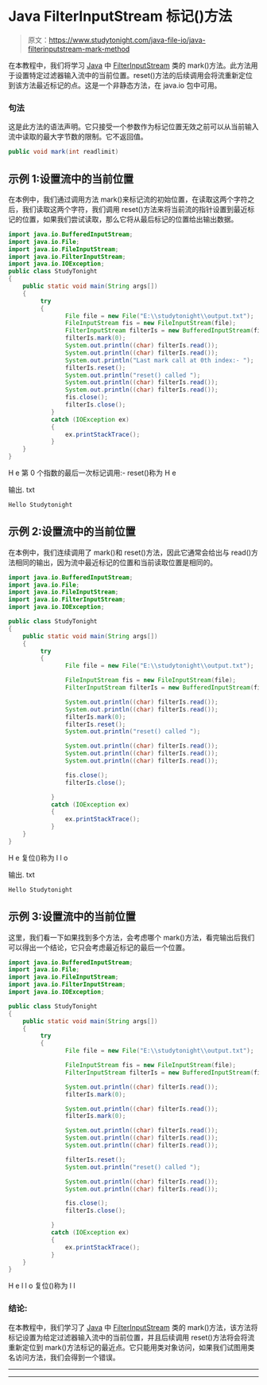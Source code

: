 # Java FilterInputStream 标记()方法

> 原文：<https://www.studytonight.com/java-file-io/java-filterinputstream-mark-method>

在本教程中，我们将学习 [Java](https://www.studytonight.com/java/) 中 [FilterInputStream](https://www.studytonight.com/java-file-io/java-filterinputstream-class) 类的 mark()方法。此方法用于设置特定过滤器输入流中的当前位置。reset()方法的后续调用会将流重新定位到该方法最近标记的点。这是一个非静态方法，在 java.io 包中可用。

### 句法

这是此方法的语法声明。它只接受一个参数作为标记位置无效之前可以从当前输入流中读取的最大字节数的限制。它不返回值。

```java
public void mark(int readlimit)  
```

## 示例 1:设置流中的当前位置

在本例中，我们通过调用方法 mark()来标记流的初始位置，在读取这两个字符之后，我们读取这两个字符，我们调用 reset()方法来将当前流的指针设置到最近标记的位置，如果我们尝试读取，那么它将从最后标记的位置给出输出数据。

```java
import java.io.BufferedInputStream;
import java.io.File;
import java.io.FileInputStream;
import java.io.FilterInputStream;
import java.io.IOException;
public class StudyTonight
{
	public static void main(String args[])
	{
		 try
		 {			 
	            File file = new File("E:\\studytonight\\output.txt");
	            FileInputStream fis = new FileInputStream(file);
	            FilterInputStream filterIs = new BufferedInputStream(fis);	 
	            filterIs.mark(0);
	            System.out.println((char) filterIs.read());
	            System.out.println((char) filterIs.read());
	            System.out.println("Last mark call at 0th index:- ");
	            filterIs.reset();
	            System.out.println("reset() called ");
	            System.out.println((char) filterIs.read());
	            System.out.println((char) filterIs.read());
	            fis.close();
	            filterIs.close();
	        } 
		 	catch (IOException ex) 
		 	{
	            ex.printStackTrace();
	        }
	}
}
```

H
e
第 0 个指数的最后一次标记调用:-
reset()称为
H
e

输出. txt

```java
Hello Studytonight
```

## 示例 2:设置流中的当前位置

在本例中，我们连续调用了 mark()和 reset()方法，因此它通常会给出与 read()方法相同的输出，因为流中最近标记的位置和当前读取位置是相同的。

```java
import java.io.BufferedInputStream;
import java.io.File;
import java.io.FileInputStream;
import java.io.FilterInputStream;
import java.io.IOException;

public class StudyTonight
{
	public static void main(String args[])
	{
		 try
		 {			 
	            File file = new File("E:\\studytonight\\output.txt");

	            FileInputStream fis = new FileInputStream(file);
	            FilterInputStream filterIs = new BufferedInputStream(fis);	 	           

	            System.out.println((char) filterIs.read());
	            System.out.println((char) filterIs.read());
	            filterIs.mark(0);
	            filterIs.reset();
	            System.out.println("reset() called ");

	            System.out.println((char) filterIs.read());
	            System.out.println((char) filterIs.read());
	            System.out.println((char) filterIs.read());

	            fis.close();
	            filterIs.close();

	        } 
		 	catch (IOException ex) 
		 	{
	            ex.printStackTrace();
	        }
	}
}
```

H
e
复位()称为
l
l
o

输出. txt

```java
Hello Studytonight
```

## 示例 3:设置流中的当前位置

这里，我们看一下如果找到多个方法，会考虑哪个 mark()方法，看完输出后我们可以得出一个结论，它只会考虑最近标记的最后一个位置。

```java
import java.io.BufferedInputStream;
import java.io.File;
import java.io.FileInputStream;
import java.io.FilterInputStream;
import java.io.IOException;

public class StudyTonight
{
	public static void main(String args[])
	{
		 try
		 {			 
	            File file = new File("E:\\studytonight\\output.txt");

	            FileInputStream fis = new FileInputStream(file);
	            FilterInputStream filterIs = new BufferedInputStream(fis);	 	           

	            System.out.println((char) filterIs.read());
	            filterIs.mark(0);

	            System.out.println((char) filterIs.read());
	            filterIs.mark(0);

	            System.out.println((char) filterIs.read());
	            System.out.println((char) filterIs.read());
	            System.out.println((char) filterIs.read());

	            filterIs.reset();
	            System.out.println("reset() called ");

	            System.out.println((char) filterIs.read());
	            System.out.println((char) filterIs.read());

	            fis.close();
	            filterIs.close();

	        } 
		 	catch (IOException ex) 
		 	{
	            ex.printStackTrace();
	        }
	}
}
```

H
e
l
l
o
复位()称为
l
l

### 结论:

在本教程中，我们学习了 [Java](https://www.studytonight.com/java/) 中 [FilterInputStream](https://www.studytonight.com/java-file-io/java-filterinputstream-class) 类的 mark()方法，该方法将标记设置为给定过滤器输入流中的当前位置，并且后续调用 reset()方法将会将流重新定位到 mark()方法标记的最近点。它只能用类对象访问，如果我们试图用类名访问方法，我们会得到一个错误。

* * *

* * *